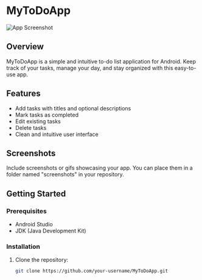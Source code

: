 # MyToDoApp

![App Screenshot](screenshots/screenshot.png)

## Overview

MyToDoApp is a simple and intuitive to-do list application for Android. Keep track of your tasks, manage your day, and stay organized with this easy-to-use app.

## Features

- Add tasks with titles and optional descriptions
- Mark tasks as completed
- Edit existing tasks
- Delete tasks
- Clean and intuitive user interface

## Screenshots

Include screenshots or gifs showcasing your app. You can place them in a folder named "screenshots" in your repository.

## Getting Started

### Prerequisites

- Android Studio
- JDK (Java Development Kit)

### Installation

1. Clone the repository:

   ```bash
   git clone https://github.com/your-username/MyToDoApp.git

